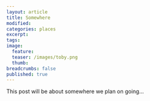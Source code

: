 ```yaml
---
layout: article
title: Somewhere
modified:
categories: places
excerpt:
tags:
image:
  feature:
  teaser: /images/toby.png
  thumb:
breadcrumbs: false
published: true
---
```


This post will be about somewhere we plan on going...
